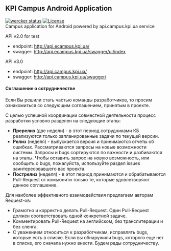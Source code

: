 ## KPI Campus Android Application

[![wercker status](https://app.wercker.com/status/2c4340c081cdbfdcaf0e038f79e096d2/s/master "wercker status")](https://app.wercker.com/project/bykey/2c4340c081cdbfdcaf0e038f79e096d2)
[![License](http://img.shields.io/:license-apache-blue.svg)](https://github.com/kpi-ua/ecampus-client-android/blob/master/LICENSE.md)
<br />
Campus application for Android powered by api.campus.kpi.ua service

API v2.0 for test
* endpoint: http://api.ecampus.kpi.ua/
* swagger: http://api.ecampus.kpi.ua/swagger/ui/index

API v3.0 
* endpoint: http://api.campus.kpi.ua/
* swagger: http://api.campus.kpi.ua/swagger/


#### Соглашение о сотрудничестве 

Если Вы решили стать частью команды разработчиков, то просим ознакомиться со следующим соглашением, принятым в проекте. 

С целью успешной координации совместной деятельности процесс разработки условно разделен на следующие этапы: 
* **Пререлиз** (две недели) - в этот период сотрудниками КБ реализуются только запланированные задачи по текущей версии. 
* **Релиз** (неделя) - выпускается версия и принимаются отчеты об ошибках. Рассматриваются запросы на новые возможности системы. Запросы и bugs сортируются по важности и разбиваются на этапы. Чтобы оставить запрос на новую возможность, или сообщить о bugs, пожалуйста, используйте раздел issues заинтересовавшего вас проекта. 
* **Пострелиз** (неделя) - в этот период принимаются и обрабатываются Pull-Request от комьюнити только те, которые удовлетворяют данное соглашение. 

Для наиболее эффективного взаимодействия предлагаем авторам Request-ов: 
* Грамотно и корректно делать Pull-Request. Один Pull-Request должен соответствовать одной конкретной задаче. 
* Комментировать Pull-Request на английском, без транслитерации и без сленга. 
* С уважением относиться к разработчикам, исправлять bugs, которые есть в списке. Если вы обнаружили bugs, которого еще нет в списке, его сначала нужно внести. Будем рады сотрудничеству.
